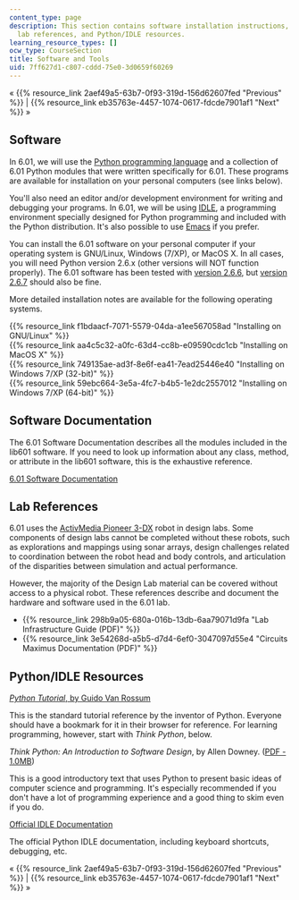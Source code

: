 ```yaml
---
content_type: page
description: This section contains software installation instructions, software documentation,
  lab references, and Python/IDLE resources.
learning_resource_types: []
ocw_type: CourseSection
title: Software and Tools
uid: 7ff627d1-c807-cddd-75e0-3d0659f60269
---
```


« {{% resource_link 2aef49a5-63b7-0f93-319d-156d62607fed "Previous" %}} | {{% resource_link eb35763e-4457-1074-0617-fdcde7901af1 "Next" %}} »

Software
--------

In 6.01, we will use the [Python programming language](http://python.org/) and a collection of 6.01 Python modules that were written specifically for 6.01. These programs are available for installation on your personal computers (see links below).

You'll also need an editor and/or development environment for writing and debugging your programs. In 6.01, we will be using [IDLE](https://www2.cs.arizona.edu/people/mccann/usingidle), a programming environment specially designed for Python programming and included with the Python distribution. It's also possible to use [Emacs](http://www.gnu.org/software/emacs/) if you prefer.

You can install the 6.01 software on your personal computer if your operating system is GNU/Linux, Windows (7/XP), or MacOS X. In all cases, you will need Python version 2.6.x (other versions will NOT function properly). The 6.01 software has been tested with [version 2.6.6](http://www.python.org/download/releases/2.6.6/), but [version 2.6.7](http://www.python.org/download/releases/2.6.7/) should also be fine.

More detailed installation notes are available for the following operating systems.

{{% resource_link f1bdaacf-7071-5579-04da-a1ee567058ad "Installing on GNU/Linux" %}}  
{{% resource_link aa4c5c32-a0fc-63d4-cc8b-e09590cdc1cb "Installing on MacOS X" %}}  
{{% resource_link 749135ae-ad3f-8e6f-ea41-7ead25446e40 "Installing on Windows 7/XP (32-bit)" %}}  
{{% resource_link 59ebc664-3e5a-4fc7-b4b5-1e2dc2557012 "Installing on Windows 7/XP (64-bit)" %}}

Software Documentation
----------------------

The 6.01 Software Documentation describes all the modules included in the lib601 software. If you need to look up information about any class, method, or attribute in the lib601 software, this is the exhaustive reference.

[6.01 Software Documentation](/ans7870/6/6.01sc/documentation/index.html)

Lab References
--------------

6.01 uses the [ActivMedia Pioneer 3-DX](https://robots.ros.org/pioneer-3-dx/) robot in design labs. Some components of design labs cannot be completed without these robots, such as explorations and mappings using sonar arrays, design challenges related to coordination between the robot head and body controls, and articulation of the disparities between simulation and actual performance.

However, the majority of the Design Lab material can be covered without access to a physical robot. These references describe and document the hardware and software used in the 6.01 lab.

*   {{% resource_link 298b9a05-680a-016b-13db-6aa79071d9fa "Lab Infrastructure Guide (PDF)" %}}
*   {{% resource_link 3e54268d-a5b5-d7d4-6ef0-3047097d55e4 "Circuits Maximus Documentation (PDF)" %}}

Python/IDLE Resources
---------------------

[_Python Tutorial_, by Guido Van Rossum](https://docs.python.org/3/tutorial/index.html)

This is the standard tutorial reference by the inventor of Python. Everyone should have a bookmark for it in their browser for reference. For learning programming, however, start with _Think Python_, below.

_Think Python: An Introduction to Software Design_, by Allen Downey. ([PDF - 1.0MB](http://www.greenteapress.com/thinkpython/thinkpython.pdf))

This is a good introductory text that uses Python to present basic ideas of computer science and programming. It's especially recommended if you don't have a lot of programming experience and a good thing to skim even if you do.

[Official IDLE Documentation](https://docs.python.org/3/library/idle.html)

The official Python IDLE documentation, including keyboard shortcuts, debugging, etc.

« {{% resource_link 2aef49a5-63b7-0f93-319d-156d62607fed "Previous" %}} | {{% resource_link eb35763e-4457-1074-0617-fdcde7901af1 "Next" %}} »